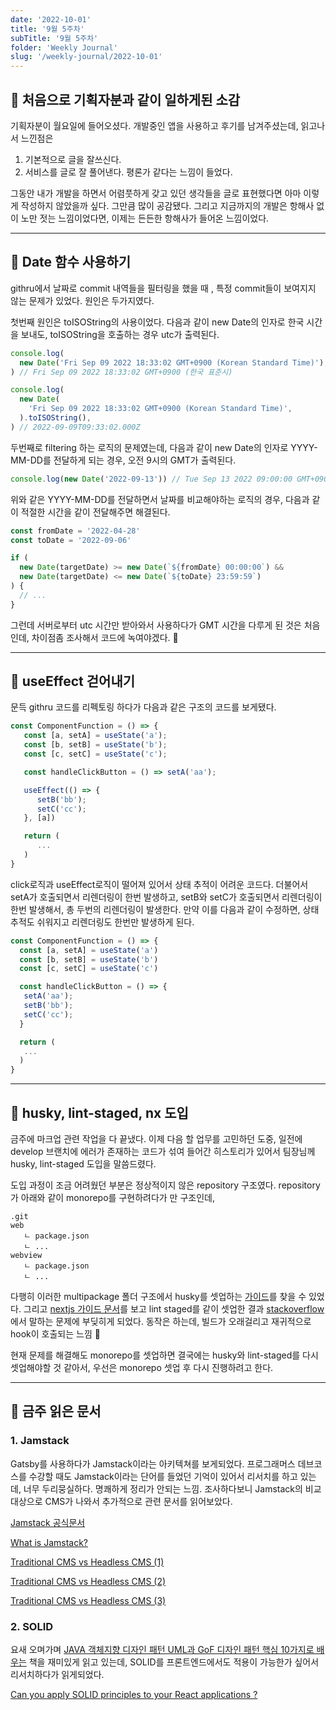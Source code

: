 ```yaml
---
date: '2022-10-01'
title: '9월 5주차'
subTitle: '9월 5주차'
folder: 'Weekly Journal'
slug: '/weekly-journal/2022-10-01'
---
```


## 📌 처음으로 기획자분과 같이 일하게된 소감

기획자분이 월요일에 들어오셨다. 개발중인 앱을 사용하고 후기를 남겨주셨는데, 읽고나서 느낀점은

1. 기본적으로 글을 잘쓰신다.
2. 서비스를 글로 잘 풀어낸다. 평론가 같다는 느낌이 들었다.

그동안 내가 개발을 하면서 어렴풋하게 갖고 있던 생각들을 글로 표현했다면 아마 이렇게 작성하지 않았을까 싶다. 그만큼 많이 공감됐다. 그리고 지금까지의 개발은 항해사 없이 노만 젓는 느낌이었다면, 이제는 든든한 항해사가 들어온 느낌이었다.

---

## 📌 Date 함수 사용하기

githru에서 날짜로 commit 내역들을 필터링을 했을 때 , 특정 commit들이 보여지지 않는 문제가 있었다. 원인은 두가지였다.

첫번째 원인은 toISOString의 사용이었다. 다음과 같이 new Date의 인자로 한국 시간을 보내도, toISOString을 호출하는 경우 utc가 출력된다.

```javascript
console.log(
  new Date('Fri Sep 09 2022 18:33:02 GMT+0900 (Korean Standard Time)'),
) // Fri Sep 09 2022 18:33:02 GMT+0900 (한국 표준시)

console.log(
  new Date(
    'Fri Sep 09 2022 18:33:02 GMT+0900 (Korean Standard Time)',
  ).toISOString(),
) // 2022-09-09T09:33:02.000Z
```

두번째로 filtering 하는 로직의 문제였는데, 다음과 같이 new Date의 인자로 YYYY-MM-DD를 전달하게 되는 경우, 오전 9시의 GMT가 출력된다.

```javascript
console.log(new Date('2022-09-13')) // Tue Sep 13 2022 09:00:00 GMT+0900 (한국 표준시)
```

위와 같은 YYYY-MM-DD를 전달하면서 날짜를 비교해야하는 로직의 경우, 다음과 같이 적절한 시간을 같이 전달해주면 해결된다.

```javascript
const fromDate = '2022-04-28'
const toDate = '2022-09-06'

if (
  new Date(targetDate) >= new Date(`${fromDate} 00:00:00`) &&
  new Date(targetDate) <= new Date(`${toDate} 23:59:59`)
) {
  // ...
}
```

그런데 서버로부터 utc 시간만 받아와서 사용하다가 GMT 시간을 다루게 된 것은 처음인데, 차이점좀 조사해서 코드에 녹여야겠다. 🤮

---

## 📌 useEffect 걷어내기

문득 githru 코드를 리펙토링 하다가 다음과 같은 구조의 코드를 보게됐다.

```javascript
const ComponentFunction = () => {
   const [a, setA] = useState('a');
   const [b, setB] = useState('b');
   const [c, setC] = useState('c');

   const handleClickButton = () => setA('aa');

   useEffect(() => {
      setB('bb');
      setC('cc');
   }, [a])

   return (
      ...
   )
}
```

click로직과 useEffect로직이 떨어져 있어서 상태 추적이 어려운 코드다. 더불어서 setA가 호출되면서 리렌더링이 한번 발생하고, setB와 setC가 호출되면서 리렌더링이 한번 발생해서, 총 두번의 리렌더링이 발생한다. 만약 이를 다음과 같이 수정하면, 상태 추적도 쉬워지고 리렌더링도 한번만 발생하게 된다.

```javascript
const ComponentFunction = () => {
  const [a, setA] = useState('a')
  const [b, setB] = useState('b')
  const [c, setC] = useState('c')

  const handleClickButton = () => {
   setA('aa');
   setB('bb');
   setC('cc');
  }

  return (
   ...
  )
}
```

---

## 📌 husky, lint-staged, nx 도입

금주에 마크업 관련 작업을 다 끝냈다. 이제 다음 할 업무를 고민하던 도중, 일전에 develop 브랜치에 에러가 존재하는 코드가 섞여 들어간 히스토리가 있어서 팀장님께 husky, lint-staged 도입을 말씀드렸다.

도입 과정이 조금 어려웠던 부분은 정상적이지 않은 repository 구조였다. repository가 아래와 같이 monorepo를 구현하려다가 만 구조인데,

```
.git
web
   ㄴ package.json
   ㄴ ...
webview
   ㄴ package.json
   ㄴ ...
```

다행히 이러한 multipackage 폴더 구조에서 husky를 셋업하는 [가이드](https://codeburst.io/continuous-integration-lint-staged-husky-pre-commit-hook-test-setup-47f8172924fc)를 찾을 수 있었다. 그리고 [nextjs 가이드 문서](https://nextjs.org/docs/basic-features/eslint#lint-staged)를 보고 lint staged를 같이 셋업한 결과 [stackoverflow](https://github.com/typicode/husky/issues/968)에서 말하는 문제에 부딪히게 되었다. 동작은 하는데, 빌드가 오래걸리고 재귀적으로 hook이 호출되는 느낌 🤯

현재 문제를 해결해도 monorepo를 셋업하면 결국에는 husky와 lint-staged를 다시 셋업해야할 것 같아서, 우선은 monorepo 셋업 후 다시 진행하려고 한다.

---

## 📌 금주 읽은 문서

### 1. Jamstack

Gatsby를 사용하다가 Jamstack이라는 아키텍쳐를 보게되었다. 프로그래머스 데브코스를 수강할 때도 Jamstack이라는 단어를 들었던 기억이 있어서 리서치를 하고 있는데, 너무 두리뭉실하다. 명쾌하게 정리가 안되는 느낌. 조사하다보니 Jamstack의 비교대상으로 CMS가 나와서 추가적으로 관련 문서를 읽어보았다.

[Jamstack 공식문서](https://umbraco.com/knowledge-base/jamstack/)

[What is Jamstack?](https://umbraco.com/knowledge-base/jamstack/)

[Traditional CMS vs Headless CMS (1)](https://www.contentful.com/r/knowledgebase/what-is-headless-cms/)

[Traditional CMS vs Headless CMS (2)](https://www.nten.org/blog/the-benefits-of-a-headless-content-management-system?creative=558931557828&keyword=headless%20cms&matchtype=b&network=g&device=c&gclid=CjwKCAjwp9qZBhBkEiwAsYFsb-bWnRXEcWtG9BcfbUPF56Fl4hK3-lmG90qgOcuz4JMfYa6LUX8JxRoC5BEQAvD_BwE)

[Traditional CMS vs Headless CMS (3)](https://strapi.io/blog/traditional-vs-headless-cms-a-comparison?utm_source=devto&utm_medium=post&utm_campaign=blog)

### 2. SOLID

요새 오며가며 [JAVA 객체지향 디자인 패턴 UML과 GoF 디자인 패턴 핵심 10가지로 배우는](http://www.kyobobook.co.kr/product/detailViewKor.laf?ejkGb=KOR&mallGb=KOR&barcode=9788968480911&orderClick=LAG&Kc=) 책을 재미있게 읽고 있는데, SOLID를 프론트엔드에서도 적용이 가능한가 싶어서 리서치하다가 읽게되었다.

[Can you apply SOLID principles to your React applications ?](https://dev.to/shadid12/can-you-apply-solid-principles-to-your-react-applications-46il)

